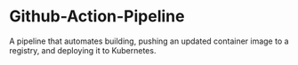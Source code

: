 # Github-Action-Pipeline
A pipeline that automates building, pushing an updated container image to a registry, and deploying it to Kubernetes.
